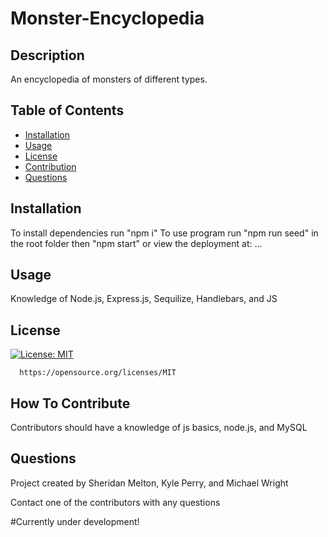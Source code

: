 # Monster-Encyclopedia


  ## Description
  An encyclopedia of monsters of different types.
  
  ## Table of Contents
  - [Installation](#installation)
  - [Usage](#usage)
  - [License](#license)
  - [Contribution](#how-to-contribute)
  - [Questions](#questions)

  ## Installation
  To install dependencies run "npm i"
  To use program run "npm run seed" in the root folder then "npm start"
  or view the deployment at: ...

  ## Usage
  Knowledge of Node.js, Express.js, Sequilize, Handlebars, and JS
  

  ## License
  [![License: MIT](https://img.shields.io/badge/License-MIT-yellow.svg)](https://opensource.org/licenses/MIT)
      
      https://opensource.org/licenses/MIT

  ## How To Contribute
  Contributors should have a knowledge of js basics, node.js, and MySQL

  ## Questions
  Project created by Sheridan Melton, Kyle Perry, and Michael Wright
  
  Contact one of the contributors with any questions



#Currently under development!